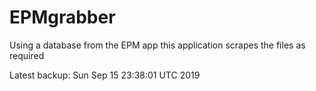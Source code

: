 # EPMgrabber
Using a database from the EPM app this application scrapes the files as required


Latest backup: Sun Sep 15 23:38:01 UTC 2019
